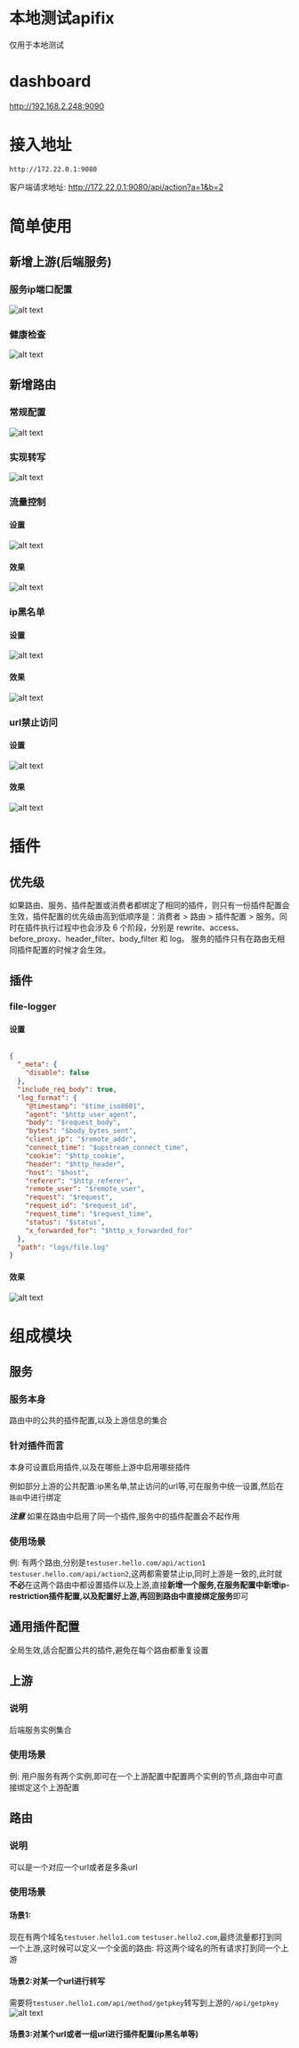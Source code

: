 # 本地测试apifix
仅用于本地测试

# dashboard
http://192.168.2.248:9090

# 接入地址
```http://172.22.0.1:9080```

客户端请求地址: http://172.22.0.1:9080/api/action?a=1&b=2

# 简单使用
## 新增上游(后端服务)
### 服务ip端口配置
![alt text](image.png)
### 健康检查
![alt text](image-1.png)

## 新增路由
### 常规配置
![alt text](image-2.png)
### 实现转写
![alt text](image-9.png)
### 流量控制
#### 设置
![alt text](image-3.png)
#### 效果
![alt text](image-6.png)
### ip黑名单
#### 设置
![alt text](image-4.png)
#### 效果
![alt text](image-5.png)
### url禁止访问
#### 设置
![alt text](image-8.png)
#### 效果
![alt text](image-7.png)

# 插件
## 优先级
如果路由、服务、插件配置或消费者都绑定了相同的插件，则只有一份插件配置会生效，插件配置的优先级由高到低顺序是：消费者 > 路由 > 插件配置 > 服务。同时在插件执行过程中也会涉及 6 个阶段，分别是 rewrite、access、before_proxy、header_filter、body_filter 和 log。
服务的插件只有在路由无相同插件配置的时候才会生效。

## 插件
### file-logger
#### 设置
```json

{
  "_meta": {
    "disable": false
  },
  "include_req_body": true,
  "log_format": {
    "@timestamp": "$time_iso8601",
    "agent": "$http_user_agent",
    "body": "$request_body",
    "bytes": "$body_bytes_sent",
    "client_ip": "$remote_addr",
    "connect_time": "$upstream_connect_time",
    "cookie": "$http_cookie",
    "header": "$http_header",
    "host": "$host",
    "referer": "$http_referer",
    "remote_user": "$remote_user",
    "request": "$request",
    "request_id": "$request_id",
    "request_time": "$request_time",
    "status": "$status",
    "x_forwarded_for": "$http_x_forwarded_for"
  },
  "path": "logs/file.log"
}
```

#### 效果
![alt text](image-10.png)

# 组成模块
## 服务
### 服务本身
路由中的公共的插件配置,以及上游信息的集合

### 针对插件而言
本身可设置启用插件,以及在哪些上游中启用哪些插件

例如部分上游的公共配置:ip黑名单,禁止访问的url等,可在服务中统一设置,然后在`路由`中进行绑定

***注意*** 如果在路由中启用了同一个插件,服务中的插件配置会不起作用

### 使用场景
例: 有两个路由,分别是`testuser.hello.com/api/action1` `testuser.hello.com/api/action2`,这两都需要禁止ip,同时上游是一致的,此时就**不必**在这两个路由中都设置插件以及上游,直接**新增一个服务,在服务配置中新增ip-restriction插件配置,以及配置好上游,再回到路由中直接绑定服务**即可

## 通用插件配置
全局生效,适合配置公共的插件,避免在每个路由都重复设置

## 上游
### 说明 
后端服务实例集合

### 使用场景
例: 用户服务有两个实例,即可在一个上游配置中配置两个实例的节点,路由中可直接绑定这个上游配置

## 路由
### 说明
可以是一个对应一个url或者是多条url

### 使用场景
#### 场景1:
现在有两个域名`testuser.hello1.com` `testuser.hello2.com`,最终流量都打到同一个上游,这时候可以定义一个全面的路由: 将这两个域名的所有请求打到同一个上游
#### 场景2:对某一个url进行转写
需要将`testuser.hello1.com/api/method/getpkey`转写到上游的`/api/getpkey`
![alt text](image-11.png)
#### 场景3:对某个url或者一组url进行插件配置(ip黑名单等)